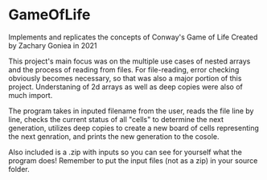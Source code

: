 # GameOfLife
Implements and replicates the concepts of Conway's Game of Life Created by Zachary Goniea in 2021

This project's main focus was on the multiple use cases of nested arrays and the process of reading from files. For file-reading, error checking
obviously becomes necessary, so that was also a major portion of this project. Understaning of 2d arrays as well as deep copies were also of much import.

The program takes in inputed filename from the user, reads the file line by line, checks the current status of all "cells" to determine the next generation,
utilizes deep copies to create a new board of cells representing the next genration, and prints the new generation to the cosole.

Also included is a .zip with inputs so you can see for yourself what the program does! Remember to put the input files (not as a zip) in your source folder.

